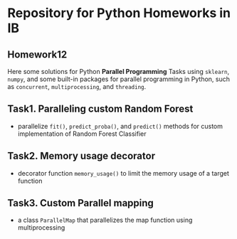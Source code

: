 # Repository for Python Homeworks in IB
## Homework12

Here some solutions for Python **Parallel Programming** Tasks using `sklearn`, `numpy`, and some built-in packages for parallel programming in Python, such as `concurrent`, `multiprocessing`, and `threading`.

## Task1. Paralleling custom Random Forest

- parallelize `fit()`, `predict_proba()`, and `predict()` methods for custom implementation of Random Forest Classifier

## Task2. Memory usage decorator

- decorator function `memory_usage()` to limit the memory usage of a target function

## Task3. Custom Parallel mapping

- a class `ParallelMap` that parallelizes the map function using multiprocessing
